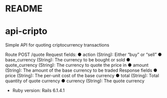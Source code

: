 # README
# api-cripto
Simple API for quoting criptocurrency transactions

Route POST /quote
Request fields:
  ● action (String): Either “buy” or “sell”
  ● base_currency (String): The currency to be bought or sold
  ● quote_currency (String): The currency to quote the price in
  ● amount (String): The amount of the base currency to be
traded
Response fields 
  ● price (String): The per-unit cost of the base currency
  ● total (String): Total quantity of quote currency
  ● currency (String): The quote currency

* Ruby version: Rails 6.1.4.1
